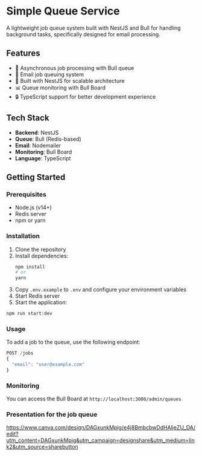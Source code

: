 # Simple Queue Service

A lightweight job queue system built with NestJS and Bull for handling background tasks, specifically designed for email processing.

## Features

- 🔄 Asynchronous job processing with Bull queue
- 📧 Email job queuing system
- 🚀 Built with NestJS for scalable architecture
- 📊 Queue monitoring with Bull Board
- 🔒 TypeScript support for better development experience

## Tech Stack

- **Backend**: NestJS
- **Queue**: Bull (Redis-based)
- **Email**: Nodemailer
- **Monitoring**: Bull Board
- **Language**: TypeScript

## Getting Started

### Prerequisites

- Node.js (v14+)
- Redis server
- npm or yarn

### Installation

1. Clone the repository
2. Install dependencies:
   ```bash
   npm install
   # or
   yarn
3. Copy `.env.example` to `.env` and configure your environment variables
4. Start Redis server
5. Start the application:
```ts
npm run start:dev
```

### Usage

To add a job to the queue, use the following endpoint:
```ts
POST /jobs
{
  "email": "user@example.com"
}
```

### Monitoring

You can access the Bull Board at `http://localhost:3000/admin/queues`

### Presentation for the job queue
https://www.canva.com/design/DAGxunkMpig/e4j8BmbcbwDdHAljeZU_DA/edit?utm_content=DAGxunkMpig&utm_campaign=designshare&utm_medium=link2&utm_source=sharebutton

